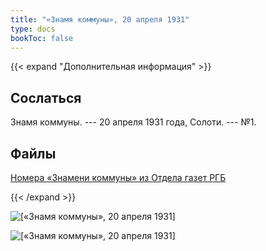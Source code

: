 ```yaml
---
title: "«Знамя коммуны», 20 апреля 1931"
type: docs
bookToc: false
---
```


{{< expand "Дополнительная информация" >}}
## Сослаться
Знамя коммуны. --- 20 апреля 1931 года, Солоти. --- №1.

## Файлы
[Номера «Знамени коммуны» из Отдела газет РГБ](https://www.dropbox.com/sh/ll2g4k6wpotne98/AABqN9hCtVLKI6zfZcimeKIka?dl=0)

{{< /expand >}}

![[«Знамя коммуны», 20 апреля 1931]](/static/img/papers/ZK_№1_20.4.31_p-1.jpg)

![[«Знамя коммуны», 20 апреля 1931]](/static/img/papers/ZK_№1_20.4.31_p-2.jpg)
